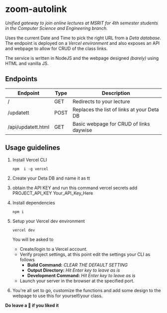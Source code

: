 # zoom-autolink

*Unified gateway to join online lectures at MSRIT for 4th semester students in the Computer Science and Engineering branch.*

Uses the current Date and Time to pick the right URL from a *Deta database*. The endpoint is deployed on a *Vercel environment* and also exposes an API and webpage to allow for CRUD of the class links.

The service is written in NodeJS and the webpage designed *(barely)* using HTML and vanilla JS.

## Endpoints
| Endpoint           | Type | Description                                |
|--------------------|------|--------------------------------------------|
| /                  | GET  | Redirects to your lecture                  |
| /updatett          | POST | Replaces the list of links at your Deta DB |
| /api/updatett.html | GET  | Basic webpage for CRUD of links daywise    |

## Usage guidelines
1. Install Vercel CLI

    `npm  i -g vercel`
    
2. Create your Deta DB and name it as tt

3. obtain the API KEY and run this command 
   vercel secrets add PROJECT_API_KEY Your_API_Key_Here

4. Install dependencies

    `npm i `
 
5. Setup your Vercel dev environment

    `vercel dev`
    
    You will be asked to
    - Create/login to a Vercel account.
    - Verify project settings, at this point edit the settings your CLI as follows
      - **Build Command:** *CLEAR THE DEFAULT SETTING*
      - **Output Directory:** *Hit Enter key to leave as is*
      - **Development Command:** *Hit Enter key to leave as is*
    - Launch your server in the browser at the specified port.
    
6. You're all set to go, customize the functions and add some design to the webpage to use this for yourself/your class.

**Do leave a 🌟 if you liked it**
